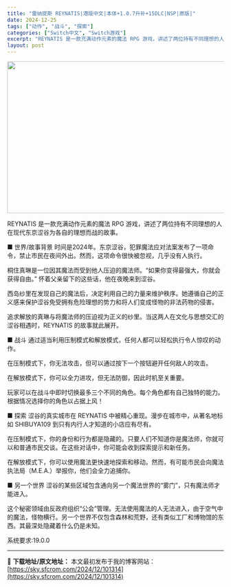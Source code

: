 ```yaml
---
title: "雷纳提斯 REYNATIS|港版中文|本体+1.0.7升补+15DLC|NSP|原版|"
date: 2024-12-25
tags: ["动作", "战斗", "探索"]
categories: ["Switch中文", "Switch游戏"]
excerpt: "REYNATIS 是一款充满动作元素的魔法 RPG 游戏，讲述了两位持有不同理想的人在现代东京涩谷为各自的理想而战的故事。 ■ 世界/故事背景 时间是2024年。东京涩谷，犯罪魔法应对法案发布了一项命令，禁止市民在夜间外出。然而，这项命令很快被忽视，几乎没有人执行。 桐住真琳是一位因其魔法而受到他人&hellip;"
layout: post
---
```


<img class="aligncenter size-full wp-image-101301" src="https://sky.sfcrom.com/wp-content/uploads/2024/12/2024122507220349.webp" alt="" width="616" height="353" />

REYNATIS 是一款充满动作元素的魔法 RPG 游戏，讲述了两位持有不同理想的人在现代东京涩谷为各自的理想而战的故事。

■ 世界/故事背景
时间是2024年。东京涩谷，犯罪魔法应对法案发布了一项命令，禁止市民在夜间外出。然而，这项命令很快被忽视，几乎没有人执行。

桐住真琳是一位因其魔法而受到他人压迫的魔法师。“如果你变得最强大，你就会获得自由。” 怀着父亲留下的这些话，他在夜晚来到涩谷。

西岛纱里在发现自己的魔法后，决定利用自己的力量来维护秩序。她遵循自己的正义感来保护涩谷免受拥有危险理想的势力和将人们变成怪物的非法药物的侵害。

追求解放的真琳与将魔法师的压迫视为正义的纱里。当这两人在文化与思想交汇的涩谷相遇时，REYNATIS 的故事就此展开。

■ 战斗
通过适当利用压制模式和解放模式，任何人都可以轻松执行令人惊叹的动作。

在压制模式下，你无法攻击，但可以通过按下一个按钮避开任何敌人的攻击。

在解放模式下，你可以全力进攻，但无法防御，因此时机至关重要。

玩家可以在战斗中即时切换最多三个不同的角色。每个角色都有自己独特的能力。根据情况选择你的角色以占据上风！

■ 探索
涩谷的真实城市在 REYNATIS 中被精心重现。漫步在城市中，从著名地标如 SHIBUYA109 到只有内行人才知道的小店应有尽有。

在压制模式下，你的身份和行为都是隐藏的。只要人们不知道你是魔法师，你就可以和普通市民交谈。在这些对话中，你可能会收到探索提示和新任务。

在解放模式下，你可以使用魔法更快速地探索和移动。然而，有可能市民会向魔法执法局（M.E.A.）举报你，他们会全力追捕你。

■ 另一个世界
涩谷的某些区域包含通向另一个魔法世界的“雾门”，只有魔法师才能进入。

这个秘密领域由反政府组织“公会”管理。无法使用魔法的人无法进入，由于空气中的魔法，怪物横行。另一个世界不仅包含森林和荒野，还有类似工厂和博物馆的东西。其最深处隐藏着什么仍是未知。

系统要求:19.0.0

---
📖 **下载地址/原文地址：** 本文最初发布于我的博客网站：[https://sky.sfcrom.com/2024/12/101314](https://sky.sfcrom.com/2024/12/101314)
